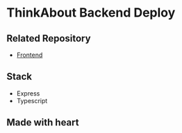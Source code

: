 # ThinkAbout Backend Deploy

## Related Repository
- [Frontend](https://github.com/t0ngk/ThinkAbout-Frontend)

## Stack
- Express
- Typescript

## Made with heart
